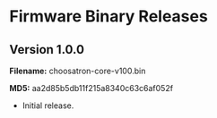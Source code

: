 # Firmware Binary Releases

## Version 1.0.0

**Filename:** choosatron-core-v100.bin

**MD5:** aa2d85b5db11f215a8340c63c6af052f

 - Initial release.
 